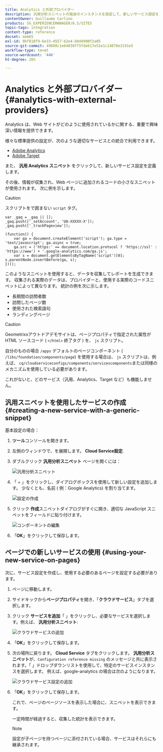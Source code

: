 ```yaml
---
title: Analytics と外部プロバイダー
description: 汎用分析スニペットの独自のインスタンスを設定して、新しいサービス設定を定義する方法を説明します。
contentOwner: Guillaume Carlino
products: SG_EXPERIENCEMANAGER/6.5/SITES
topic-tags: integration
content-type: reference
docset: aem65
exl-id: 9bf818f9-6e33-4557-b2e4-b0d4900f2a05
source-git-commit: 49688c1e64038ff5fde617e52e1c14878e3191e5
workflow-type: tm+mt
source-wordcount: '446'
ht-degree: 26%

---
```



# Analytics と外部プロバイダー {#analytics-with-external-providers}

Analytics は、Web サイトがどのように使用されているかに関する、重要で興味深い情報を提供できます。

様々な標準提供の設定が、次のような適切なサービスとの統合で利用できます。

* [Adobe Analytics](/help/sites-administering/adobeanalytics.md)
* [Adobe Target](/help/sites-administering/target.md)

また、 **汎用 Analytics スニペット** をクリックして、新しいサービス設定を定義します。

その後、情報が収集され、Web ページに追加されるコードの小さなスニペットが使用されます。 次に例を示します。

>[!CAUTION]
>
>スクリプトをで囲まない `script` タグ。

```
var _gaq = _gaq || [];
_gaq.push(['_setAccount', 'UA-XXXXX-X']);
_gaq.push(['_trackPageview']);

(function() {
    var ga = document.createElement('script'); ga.type = 'text/javascript'; ga.async = true;
    ga.src = ('https:' == document.location.protocol ? 'https://ssl' : 'https://www') + '.google-analytics.com/ga.js';
    var s = document.getElementsByTagName('script')[0]; s.parentNode.insertBefore(ga, s);
})();
```

このようなスニペットを使用すると、データを収集してレポートを生成できます。 収集される実際のデータは、プロバイダーと、使用する実際のコードスニペットによって異なります。 統計の例を次に示します。

* 長期間の訪問者数
* 訪問したページ数
* 使用された検索語句
* ランディングページ

>[!CAUTION]
>
>Geometrixxアウトドアデモサイトは、ページプロパティで指定された属性が HTML ソースコード ( `</html>` 終了タグ ) を、 `js` スクリプト。
>
>自分のものの場合 `/apps` デフォルトのページコンポーネント ( `/libs/foundation/components/page`) を使用する場合は、 `js` スクリプトは、例えば、 `cq/cloudserviceconfigs/components/servicescomponents`または同様のメカニズムを使用している必要があります。
>
>これがないと、どのサービス（汎用、Analytics、Target など）も機能しません。

## 汎用スニペットを使用したサービスの作成 {#creating-a-new-service-with-a-generic-snippet}

基本設定の場合：

1. **ツール**&#x200B;コンソールを開きます。
1. 左側のウィンドウで、を展開します。 **Cloud Service設定**.
1. ダブルクリック **汎用分析スニペット** ページを開くには：

   ![汎用分析スニペット](assets/analytics_genericoverview.png)

1. 「 + 」をクリックし、ダイアログボックスを使用して新しい設定を追加します。 少なくとも、名前 ( 例：Google Analytics) を割り当てます。

   ![設定の作成](assets/analytics_addconfig.png)

1. クリック **作成**&#x200B;スニペットダイアログがすぐに開き、適切な JavaScript スニペットをフィールドに貼り付けます。

   ![コンポーネントの編集](assets/analytics_snippet.png)

1. 「**OK**」をクリックして保存します。

## ページでの新しいサービスの使用 {#using-your-new-service-on-pages}

次に、サービス設定を作成し、使用する必要のあるページを設定する必要があります。

1. ページに移動します。
1. サイドキックから&#x200B;**ページプロパティ**&#x200B;を開き、「**クラウドサービス**」タブを選択します。
1. クリック **サービスを追加**「 」をクリックし、必要なサービスを選択します。例えば、 **汎用分析スニペット**:

   ![クラウドサービスの追加](assets/analytics_selectservice.png)

1. 「**OK**」をクリックして保存します。
1. 次の場所に戻ります。 **Cloud Service** タブをクリックします。 **汎用分析スニペット**&#x200B;が、`Configuration reference missing` のメッセージと共に表示されます。「 」ドロップダウンリストを使用して、特定のサービスインスタンスを選択します。 例えば、google-analytics の場合は次のようになります。

   ![クラウドサービス設定の追加](assets/analytics_selectspecificservice.png)

1. 「**OK**」をクリックして保存します。

   これで、ページのページソースを表示した場合に、スニペットを表示できます。

   一定時間が経過すると、収集した統計を表示できます。

   >[!NOTE]
   >
   >設定が子ページを持つページに添付されている場合、サービスはそれらにも継承されます。
